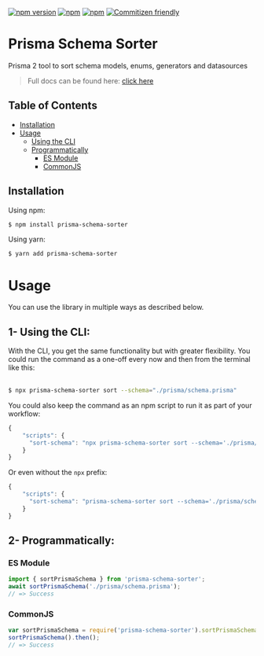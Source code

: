 [![npm version](https://badge.fury.io/js/prisma-schema-sorter.svg)](https://badge.fury.io/js/prisma-schema-sorter)
[![npm](https://img.shields.io/npm/dt/prisma-schema-sorter.svg)](https://www.npmjs.com/package/prisma-schema-sorter) 
[![npm](https://img.shields.io/npm/l/prisma-schema-sorter.svg)](LICENSE)
[![Commitizen friendly](https://img.shields.io/badge/commitizen-friendly-brightgreen.svg)](http://commitizen.github.io/cz-cli/)

# Prisma Schema Sorter

Prisma 2 tool to sort schema models, enums, generators and datasources

> Full docs can be found here: [click here](https://omar-dulaimi.github.io/prisma-schema-sorter/index.html)

## Table of Contents

- [Installation](#installing)
- [Usage](#usage)
  - [Using the CLI](#using-the-cli)
  - [Programmatically](#programmatically)
    - [ES Module](#es-module)
    - [CommonJS](#commonjs)

## Installation

Using npm:

```bash
$ npm install prisma-schema-sorter
```

Using yarn:

```bash
$ yarn add prisma-schema-sorter
```

# Usage

You can use the library in multiple ways as described below.

## 1- Using the CLI:

With the CLI, you get the same functionality but with greater flexibility. You could run the command as a one-off every now and then from the terminal like this:
<br>
<br>

```bash
$ npx prisma-schema-sorter sort --schema="./prisma/schema.prisma"
```

You could also keep the command as an npm script to run it as part of your workflow:

```js
{
    "scripts": {
      "sort-schema": "npx prisma-schema-sorter sort --schema='./prisma/schema.prisma'"
    }
}
```

Or even without the `npx` prefix:

```js
{
    "scripts": {
      "sort-schema": "prisma-schema-sorter sort --schema='./prisma/schema.prisma'"
    }
}
```

## 2- Programmatically:

### ES Module

```ts
import { sortPrismaSchema } from 'prisma-schema-sorter';
await sortPrismaSchema('./prisma/schema.prisma');
// => Success
```

### CommonJS

```js
var sortPrismaSchema = require('prisma-schema-sorter').sortPrismaSchema;
sortPrismaSchema().then();
// => Success
```
